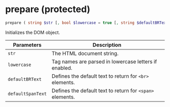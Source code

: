 # prepare (protected)

```php
prepare ( string $str [, bool $lowercase = true [, string $defaultBRText = DEFAULT_BR_TEXT [, string $defaultSpanText = DEFAULT_SPAN_TEXT ]]] )
```

Initializes the DOM object.

| Parameters        | Description
| ----------        | -----------
| `str`             | The HTML document string.
| `lowercase`       | Tag names are parsed in lowercase letters if enabled.
| `defaultBRText`   | Defines the default text to return for `<br>` elements.
| `defaultSpanText` | Defines the default text to return for `<span>` elements.